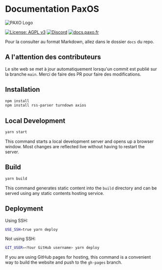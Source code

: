 # Documentation PaxOS

![PAXO Logo](https://github.com/paxo-phone/PaxOS-9/assets/45568523/ddb3b517-605c-41b4-8c1e-c8e5d156431b)

[![License: AGPL v3](https://img.shields.io/badge/License-AGPL_v3-blue.svg)](https://www.gnu.org/licenses/agpl-3.0)
[![Discord](https://img.shields.io/discord/747816102250643506?label=Discord&logo=discord)](https://discord.com/invite/MpqbWr3pUG)
[![docs.paxo.fr](https://github.com/paxo-phone/paxo-docs/static/img/logo.svg)](https://docs.paxo.fr)

Pour la consulter au format Markdown, allez dans le dossier `docs` du repo.

## A l'attention des contributeurs
Le site web se met à jour automatiquement lorsqu'un commit est publié sur la branche `main`. Merci de faire des PR pour faire des modifications.


## Installation

```bash
npm install
npm install rss-parser turndown axios

```

## Local Development

```bash
yarn start
```

This command starts a local development server and opens up a browser window. Most changes are reflected live without having to restart the server.

## Build

```bash
yarn build
```

This command generates static content into the `build` directory and can be served using any static contents hosting service.

## Deployment

Using SSH:

```bash
USE_SSH=true yarn deploy
```

Not using SSH:

```bash
GIT_USER=<Your GitHub username> yarn deploy
```

If you are using GitHub pages for hosting, this command is a convenient way to build the website and push to the `gh-pages` branch.


